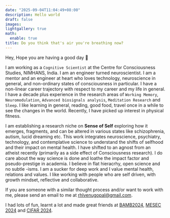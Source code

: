 ```yaml
---
date: "2025-09-04T11:04:49+08:00"
description: Hello world
draft: false
images:
lightgallery: true
math:
  enable: true
title: Do you think that's air you're breathing now?
---
```


Hey, Hope you are having a good day :rocket:

I am working as a `Cognitive Scientist` at the Centre for Consciousness
Studies, NIMHANS, India. I am an engineer turned neuroscientist.
I am a mentor and an engineer at heart who loves technology,
neuroscience in general, and non-ordinary states of consciousness in
particular. I have a non-linear career trajectory with respect to my
career and my life in general. I have a decade plus experience in the
research areas of `Working Memory`, `Neuromodulation`,
`Advanced biosignals analysis`, `Meditation Research` and `Sleep`. I like learning in general, reading, good food, travel once in a while
to see the changes in the world. Recently, I have picked up interest
in physical fitness.

I am establishing a research niche on **Sense of Self** exploring how
it emerges, fragments, and can be altered in various states like
schizophrenia, autism, lucid dreaming etc. This work integrates
neuroscience, psychiatry, technology, and contemplative science
to understand the shifts of selfhood and their impact on mental health.
I have shifted to an agnost from an atheist recently
(primarily as a side effect of Consciousness research).
I do care about the way science is done and loathe the impact
factor and pseudo-prestige in academia. I believe in flat hieracrhy,
  open science and no subtle -isms. I am a sucker for deep work and I value mental health, relations and values. I like working with people who are self driven, with growth mindset, reflective and collaborative.

If you are someone with a similar thought process and/or want to work with me, please send an email to me at rhlvenugopal@gmail.com.

I had lots of fun, learnt a lot and made great friends at
[BAMB2024](https://www.bambschool.org/),
[MESEC 2024](https://mesec.co/event/workshop_2024) and
[CIFAR 2024](https://cifar.ca/next-generation/cifar-neuroscience-of-consciousness-winter-school/?utm_source=twitter&utm_medium=soc&utm_campaign=winterschool22).